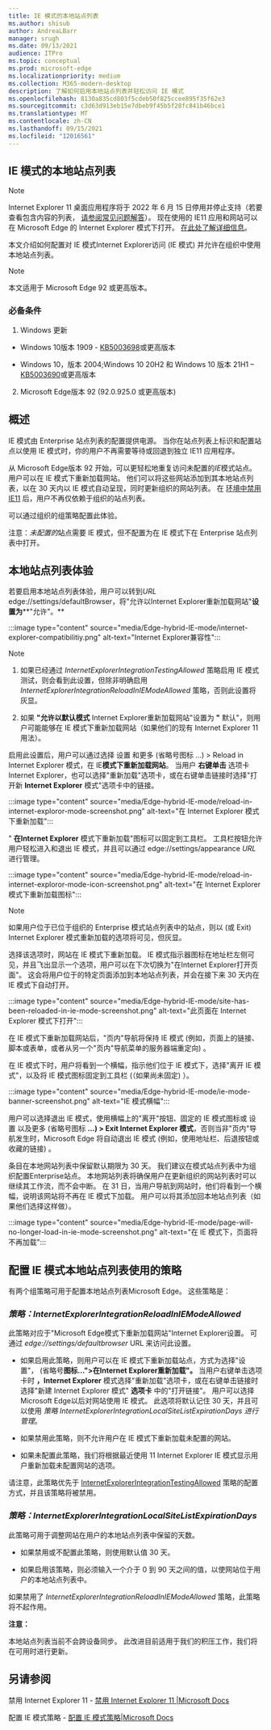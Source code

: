 ```yaml
---
title: IE 模式的本地站点列表
ms.author: shisub
author: AndreaLBarr
manager: srugh
ms.date: 09/13/2021
audience: ITPro
ms.topic: conceptual
ms.prod: microsoft-edge
ms.localizationpriority: medium
ms.collection: M365-modern-desktop
description: 了解如何启用本地站点列表并轻松访问 IE 模式
ms.openlocfilehash: 8130a835cd803f5cdeb50f825ccee895f35f62e3
ms.sourcegitcommit: c3d63d913eb15e7dbeb9f45b5f28fc841b46bce1
ms.translationtype: MT
ms.contentlocale: zh-CN
ms.lasthandoff: 09/15/2021
ms.locfileid: "12016561"
---
```

## <a name="local-site-list-for-ie-mode"></a>IE 模式的本地站点列表

>[!Note]
> Internet Explorer 11 桌面应用程序将于 2022 年 6 月 15 日停用并停止支持（若要查看包含内容的列表， [请参阅常见问题解答](https://techcommunity.microsoft.com/t5/windows-it-pro-blog/internet-explorer-11-desktop-app-retirement-faq/ba-p/2366549)）。 现在使用的 IE11 应用和网站可以在 Microsoft Edge 的 Internet Explorer 模式下打开。 [在此处了解详细信息](https://blogs.windows.com/windowsexperience/2021/05/19/the-future-of-internet-explorer-on-windows-10-is-in-microsoft-edge/)。

本文介绍如何配置对 IE 模式Internet Explorer访问 (IE 模式) 并允许在组织中使用本地站点列表。

> [!NOTE]
> 本文适用于 Microsoft Edge 92 或更高版本。

### <a name="prerequisites"></a>必备条件

1. Windows 更新

- Windows 10版本 1909 - [KB5003698](https://support.microsoft.com/topic/june-15-2021-kb5003698-os-build-18363-1645-preview-1ecf117e-1f89-40f9-a0a5-ed5766737620)或更高版本  

- Windows 10，版本 2004;Windows 10 20H2 和 Windows 10 版本 21H1 – [KB5003690](https://support.microsoft.com/topic/june-21-2021-kb5003690-os-builds-19041-1081-19042-1081-and-19043-1081-preview-11a7581f-2a01-47d5-ba12-431709ee2248)或更高版本

2. Microsoft Edge版本 92 (92.0.925.0 或更高版本) 

## <a name="overview"></a>概述

IE 模式由 Enterprise 站点列表的配置提供电源。 当你在站点列表上标识和配置站点以使用 IE 模式时，你的用户不再需要等待或回退到独立 IE11 应用程序。

从 Microsoft Edge版本 92 开始，可以更轻松地重复访问未配置的*IE*模式站点。 用户可以在 IE 模式下重新加载网站。 他们可以将这些网站添加到其本地站点列表，以在 30 天内以 IE 模式自动呈现，同时更新组织的网站列表。 在 [环境中禁用 IE11](/deployedge/edge-ie-disable-ie11) 后，用户不再仅依赖于组织的站点列表。

可以通过组织的组策略配置此体验。

注意：*未配置的*站点需要 IE 模式，但不配置为在 IE 模式下在 Enterprise 站点列表中打开。

## <a name="local-site-list-experience"></a>本地站点列表体验

若要启用本地站点列表体验，用户可以转到*URL* edge://settings/defaultBrowser，将"允许以Internet Explorer重新加载网站"**设置为****"允许"。**

:::image type="content" source="media/Edge-hybrid-IE-mode/internet-explorer-compatibilitiy.png" alt-text="Internet Explorer兼容性":::

>[!Note]  
>
>1. 如果已经通过 *InternetExplorerIntegrationTestingAllowed* 策略启用 IE 模式测试，则会看到此设置，但除非明确启用 *InternetExplorerIntegrationReloadInIEModeAllowed* 策略，否则此设置将灰显。
>
>2. 如果 **"允许以默认模式** Internet Explorer重新加载网站"设置为 **"** 默认"，则用户可能能够在 IE 模式下重新加载网站（如果他们的现有 Internet Explorer 11 用法）。  

启用此设置后，用户可以通过选择 设置 和更多 (省略号图标 ...) > Reload in Internet Explorer 模式，在 IE**模式下重新加载网站**。 当用户 **右键单击** 选项卡Internet Explorer，也可以选择"重新加载"选项卡，或在右键单击链接时选择"打开新 **Internet Explorer** 模式"选项卡中的链接。

:::image type="content" source="media/Edge-hybrid-IE-mode/reload-in-internet-exploror-mode-screenshot.png" alt-text="在 Internet Explorer 模式下重新加载":::

" **在Internet Explorer** 模式下重新加载"图标可以固定到工具栏。 工具栏按钮允许用户轻松进入和退出 IE 模式，并且可以通过 edge://settings/appearance *URL* 进行管理。

:::image type="content" source="media/Edge-hybrid-IE-mode/reload-in-internet-exploror-mode-icon-screenshot.png" alt-text="在 Internet Explorer 模式下重新加载图标":::

>[!Note]
>如果用户位于已位于组织的 Enterprise 模式站点列表中的站点，则以 (或 Exit) Internet Explorer 模式重新加载的选项将可见，但灰显。

选择该选项时，网站在 IE 模式下重新加载。 IE 模式指示器图标在地址栏左侧可见，并且飞出显示一个选项，用户可以在下次切换为"在Internet Explorer打开页面"。 这会将用户位于的特定页面添加到本地站点列表，并会在接下来 30 天内在 IE 模式下自动打开。

:::image type="content" source="media/Edge-hybrid-IE-mode/site-has-been-reloaded-in-ie-mode-screenshot.png" alt-text="此页面在 Internet Explorer 模式下打开":::

在 IE 模式下重新加载网站后，"页内"导航将保持 IE 模式 (例如，页面上的链接、脚本或表单，或者从另一个"页内"导航菜单的服务器端重定向) 。  

在 IE 模式下时，用户将看到一个横幅，指示他们位于 IE 模式下，选择"离开 IE 模式"，以及将 IE 模式图标固定到工具栏 (（如果尚未固定) ）。

:::image type="content" source="media/Edge-hybrid-IE-mode/ie-mode-banner-screenshot.png" alt-text="IE 模式横幅":::

用户可以选择退出 IE 模式，使用横幅上的"离开"按钮、固定的 IE 模式图标或 设置 以及更多 (省略号图标 **...) > Exit Internet Explorer 模式**，否则当非"页内"导航发生时，Microsoft Edge 将自动退出 IE 模式 (例如，使用地址栏、后退按钮或收藏的链接) 。

条目在本地网站列表中保留默认期限为 30 天。 我们建议在模式站点列表中为组织配置Enterprise站点。 本地网站列表将确保用户在更新组织的网站列表时可以继续其工作流，而不会中断。 在 31 日，当用户导航到网站时，他们将看到一个横幅，说明该网站将不再在 IE 模式下加载。 用户可以将其添加回本地站点列表（如果他们选择这样做）。

:::image type="content" source="media/Edge-hybrid-IE-mode/page-will-no-longer-load-in-ie-mode-screenshot.png" alt-text="在 IE 模式下，页面将不再加载":::

## <a name="policies-to-configure-the-use-of-local-site-lists-for-ie-mode"></a>配置 IE 模式本地站点列表使用的策略

有两个组策略可用于配置本地站点列表Microsoft Edge。 这些策略是：

### *<a name="policy-internetexplorerintegrationreloadiniemodeallowed"></a>策略：InternetExplorerIntegrationReloadInIEModeAllowed*

此策略对应于"Microsoft Edge模式下重新加载网站"Internet Explorer设置。 可通过 *edge://settings/defaultbrowser* URL 来访问此设置。

- 如果启用此策略，则用户可以在 IE 模式下重新加载站点，方式为选择"设置"， (省略号**图标...">在Internet Explorer重新加载"。** 当用户右键单击选项卡时 **，Internet Explorer** 模式选择"重新加载"选项卡，或在右键单击链接时选择"新建 Internet Explorer 模式" **选项卡** 中的"打开链接"。
用户可以选择Microsoft Edge以后对网站使用 IE 模式。 此选项将默认记住 30 天，并且可以使用 *策略 InternetExplorerIntegrationLocalSiteListExpirationDays 进行管理*。

- 如果禁用此策略，则不允许用户在 IE 模式下重新加载未配置的网站。

- 如果未配置此策略，我们将根据最近使用 11 Internet Explorer IE 模式显示用户重新加载未配置网站的选项。

请注意，此策略优先于 [InternetExplorerIntegrationTestingAllowed](/deployedge/microsoft-edge-policies#internetexplorerintegrationtestingallowed) 策略的配置方式，并且该策略将被禁用。

### *<a name="policy-internetexplorerintegrationlocalsitelistexpirationdays"></a>策略：InternetExplorerIntegrationLocalSiteListExpirationDays*

此策略可用于调整网站在用户的本地站点列表中保留的天数。  

- 如果禁用或不配置此策略，则使用默认值 30 天。

- 如果启用该策略，则必须输入一个介于 0 到 90 天之间的值，以使网站位于用户的本地站点列表中。

如果禁用了 *InternetExplorerIntegrationReloadInIEModeAllowed* 策略，此策略将不起作用。

**注意：**

本地站点列表当前不会跨设备同步。 此改进目前适用于我们的积压工作，我们将在可用时进行更新。

## <a name="see-also"></a>另请参阅

禁用 Internet Explorer 11 - [禁用 Internet Explorer 11 |Microsoft Docs](/deployedge/edge-ie-disable-ie11)

配置 IE 模式策略 - [配置 IE 模式策略|Microsoft Docs](/deployedge/edge-ie-mode-policies)

